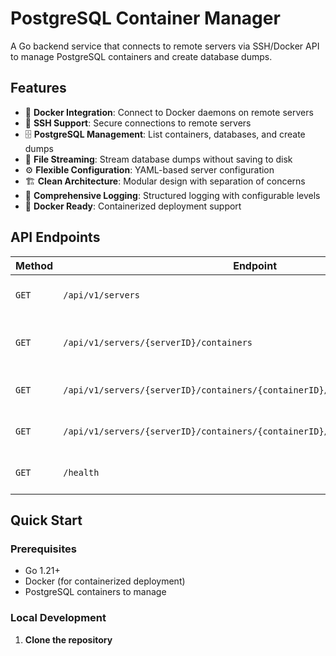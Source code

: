 # PostgreSQL Container Manager

A Go backend service that connects to remote servers via SSH/Docker API to manage PostgreSQL containers and create database dumps.

## Features

- 🐳 **Docker Integration**: Connect to Docker daemons on remote servers
- 🔐 **SSH Support**: Secure connections to remote servers
- 🗄️ **PostgreSQL Management**: List containers, databases, and create dumps
- 📁 **File Streaming**: Stream database dumps without saving to disk
- ⚙️ **Flexible Configuration**: YAML-based server configuration
- 🏗️ **Clean Architecture**: Modular design with separation of concerns
- 📝 **Comprehensive Logging**: Structured logging with configurable levels
- 🐳 **Docker Ready**: Containerized deployment support

## API Endpoints

| Method | Endpoint | Description |
|--------|----------|-------------|
| `GET` | `/api/v1/servers` | List all configured servers |
| `GET` | `/api/v1/servers/{serverID}/containers` | List PostgreSQL containers on server |
| `GET` | `/api/v1/servers/{serverID}/containers/{containerID}/databases` | List databases in container |
| `GET` | `/api/v1/servers/{serverID}/containers/{containerID}/databases/{dbName}/dump` | Download database dump |
| `GET` | `/health` | Health check endpoint |

## Quick Start

### Prerequisites

- Go 1.21+
- Docker (for containerized deployment)
- PostgreSQL containers to manage

### Local Development

1. **Clone the repository**
